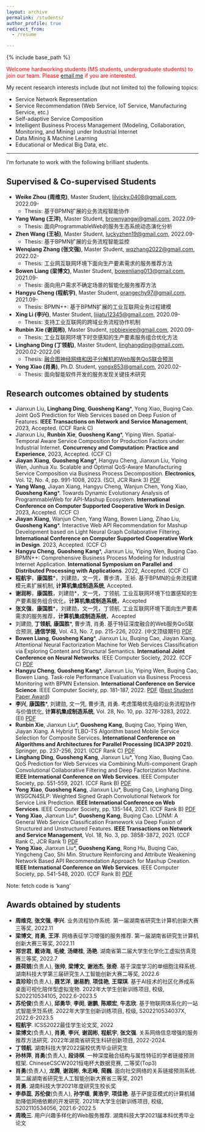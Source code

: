 ```yaml
---
layout: archive
permalink: /students/
author_profile: true
redirect_from:
  - /resume

---
```


{% include base_path %}

<font color='red'>Welcome hardworking students (MS students, undergraduate students) to join our team. Please <a href="mailto:guoshengkang@gmail.com">email me</a> if you are interested.</font>

My recent research interests include (but not limited to)  the following topics:  
- Service Network Representation
- Service Recommendation (Web Service, IoT Service, Manufacturing Service, etc.)
- Self-adaptive Service Composition
- Intelligent Business Process Management (Modeling, Collaboration, Monitoring, and Mining) under Industrial Internet
- Data Mining & Machine Learning
- Educational or Medical Big Data, etc.  

------

I’m fortunate to work with the following brilliant students.  

Supervised & Co-supervised Students
------
- **Weike Zhou (周维克)**, Master Student, <font color='blue'>lilvicky.0408@gmail.com</font>, 2022.09-
  - Thesis: 基于BPMN扩展的业务流程智能协作
- **Yang Wang (王洋)**, Master Student, <font color='blue'>brownyangw@gmail.com</font>, 2022.09-
  - Thesis: 面向ProgrammableWeb的服务生态系统动态演化分析
- **Zhen Wang (王祯)**, Master Student, <font color='blue'>luckyzhen19@gmail.com</font>, 2022.09-
  - Thesis: 基于BPMN扩展的业务流程智能监控
- **Wenqiang Zhang (张文强)**, Master Student, <font color='blue'>wqzhang2022@gmail.com</font>, 2022.02-
  - Thesis: 工业网互联网环境下面向生产要素需求的服务推荐方法
- **Bowen Liang (梁博文)**, Master Student, <font color='blue'>bowenliang013@gmail.com</font>, 2021.09-
  - Thesis: 面向用户需求不确定场景的智能化服务推荐方法
- **Hangyu Cheng (程航宇)**, Master Student, <font color='blue'>orangechy97@gmail.com</font>, 2021.09-
  - Thesis: BPMN++: 基于BPMN扩展的工业互联网业务过程建模
- **Xing Li (李兴)**, Master Student, <font color='blue'>lijiatu12345@gmail.com</font>, 2020.09-
  - Thesis: 支持工业互联网的跨域业务流程协作机制
- **Runbin Xie (谢润彬)**, Master Student, <font color='blue'>robbiexiee@gmail.com</font>, 2020.09-
  - Thesis: 工业互联网环境下时空感知的生产要素服务组合优化方法
- **Linghang Ding (丁领航)**, Master Student, <font color='blue'>linghangding@gmail.com</font>, 2020.02-2022.06
  - Thesis: [融合图神经网络和因子分解机的Web服务QoS联合预测](https://pan.baidu.com/s/1PRh8HBjLDAsDNQpsBNyiqA?pwd=kang)
- **Yong Xiao (肖勇)**, Ph.D. Student, <font color='blue'>yongx853@gmail.com</font>, 2020.02-
  - Thesis: 面向智能软件开发的服务发现关键技术研究


Research outcomes obtained by students
------
- Jianxun Liu, **Linghang Ding**, **Guosheng Kang***, Yong Xiao, Buqing Cao. Joint QoS Prediction for Web Services based on Deep Fusion of Features. **IEEE Transactions on Network and Service Management**, 2023, Accepted.  (CCF Rank C) 
- Jianxun Liu, **Runbin Xie**, **Guosheng Kang***, Yiping Wen. Spatial-Temporal Aware Service Composition for Production Factors under Industrial Internet. **Concurrency and Computation: Practice and Experience**, 2023, Accepted. (CCF C)
- **Jiayan Xiang**, **Guosheng Kang***, Hangyu Cheng, Jianxun Liu, Yiping Wen, Junhua Xu. Scalable and Optimal QoS-Aware Manufacturing Service Composition via Business Process Decomposition. **Electronics**, Vol. 12, No. 4, pp. 991-1008, 2023.  (SCI, JCR Rank 3) [PDF](https://www.mdpi.com/2079-9292/12/4/991)
- **Yang Wang**, Jiayan Xiang, Hangyu Cheng, Wanjun Chen, Yong Xiao, **Guosheng Kang***. Towards Dynamic Evolutionary Analysis of ProgrammableWeb for API-Mashup Ecosystem. **International Conference on Computer Supported Cooperative Work in Design**. 2023,  Accepted. (CCF C)
- **Jiayan Xiang**, Wanjun Chen, Yang Wang, Bowen Liang, Zihao Liu, **Guosheng Kang***. Interactive Web API Recommendation for Mashup Development based on Light Neural Graph Collaborative Filtering. **International Conference on Computer Supported Cooperative Work in Design**. 2023,  Accepted. (CCF C)
- **Hangyu Cheng**, **Guosheng Kang***, Jianxun Liu, Yiping Wen, Buqing Cao. BPMN++: Comprehensive Business Process Modeling for Industrial Internet Application. **International Symposium on Parallel and Distributed Processing with Applications**. 2022,  Accepted. (CCF C)
- **程航宇**，**康国胜***，刘建勋，文一凭，曹步清，王祯. 基于BPMN的业务流程建模元素扩展机制, **计算机集成制造系统**, Accepted.
- **谢润彬**，**康国胜**，刘建勋*，文一凭，丁领航. 工业互联网环境下位置感知的生产要素服务组合优化，**计算机集成制造系统**，Accepted
- **张文强**，**康国胜***，刘建勋，文一凭，丁领航. 工业互联网环境下面向生产要素需求的服务推荐，**计算机集成制造系统**，Accepted
- 刘建勋, **丁领航**, **康国胜***, 曹步清, 肖勇. 基于特征深度融合的Web服务QoS联合预测, **通信学报**, Vol. 43, No. 7, pp. 215-226, 2022. (中文顶级期刊) [PDF](https://pan.baidu.com/s/1RPOQUsQtpkCdAmk56IqIHA?pwd=kang)
- **Bowen Liang**, **Guosheng Kang***, Jianxun Liu, Buqing Cao, Jiayan Xiang. Attentional Neural Factorization Machine for Web Services Classification via Exploring Content and Structural Semantics. **International Joint Conference on Neural Networks**. IEEE Computer Society, 2022. (CCF C) [PDF](https://pan.baidu.com/s/1K-Z13WYHR2sae-TRRfFPUw?pwd=kang)
- **Hangyu Cheng**, **Guosheng Kang***, Jianxun Liu, Yiping Wen, Buqing Cao, Bowen Liang. Task-role Performance Evaluation via Business Process Monitoring with BPMN Extension. **International Conference on Service Science**. IEEE Computer Society, pp. 181-187, 2022. [PDF](https://pan.baidu.com/s/1XNMSd9H1T2xdTdAHCKSMuA?pwd=kang) ([Best Student Paper Award](http://guoshengkang.github.io/files/2022_ICSS_Best_Student_Paper.pdf))
- **李兴**, **康国胜***, 刘建勋, 文一凭, 曹步清, 肖勇. 考虑策略优先级的业务流程协作与价值优化, **计算机集成制造系统**, Vol. 28, No. 10, pp. 3276-3283, 2022. (EI) [PDF](https://pan.baidu.com/s/1u8aZTRu3grMxiFkso85cQA)
- **Runbin Xie**, Jianxun Liu*, **Guosheng Kang**, Buqing Cao, Yiping Wen, Jiayan Xiang. A Hybrid TLBO-TS Algorithm based Mobile Service Selection for Composite Services. **International Conference on Algorithms and Architectures for Parallel Processing (ICA3PP 2021)**. Springer, pp. 237-256, 2021. (CCF Rank C) [PDF](https://pan.baidu.com/s/1WnE64CG2vURvBGQ7nt0opA)
- **Linghang Ding**, **Guosheng Kang**, Jianxun Liu*, Yong Xiao, Buqing Cao. QoS Prediction for Web Services via Combining Multi-component Graph Convolutional Collaborative Filtering and Deep Factorization Machine. **IEEE International Conference on Web Services**. IEEE Computer Society, pp. 551-559, 2021.  (CCF Rank B) [PDF](https://pan.baidu.com/s/187EL4vRPF4dtC6iYXA1gCg)
- **Yong Xiao**, **Guosheng Kang**, Jianxun Liu*, Buqing Cao, Linghang Ding. WSGCN4SLP: Weighted Signed Graph Convolutional Network for Service Link Prediction. **IEEE International Conference on Web Services**. IEEE Computer Society, pp. 135-144, 2021.  (CCF Rank B) [PDF](https://pan.baidu.com/s/1q9sarVJXCjNRbjr5gWbesg)
- **Yong Xiao**, Jianxun Liu*, **Guosheng Kang**, Buqing Cao. LDNM: A General Web Service Classification Framework via Deep Fusion of Structured and Unstructured Features. **IEEE Transactions on Network and Service Management**, Vol. 18, No. 3, pp. 3858-3872, 2021.  (CCF Rank C, JCR Rank 1) [PDF](https://pan.baidu.com/s/13oNQ5SM5u2fPMtnxQ_4HuQ)
- **Yong Xiao**, Jianxun Liu*, **Guosheng Kang**, Rong Hu, Buqing Cao, Yingcheng Cao, Shi Min. Structure Reinforcing and Attribute Weakening Network Based API Recommendation Approach for Mashup Creation. **IEEE International Conference on Web Services**. IEEE Computer Society, pp. 541-548, 2020.  (CCF Rank B) [PDF](https://pan.baidu.com/s/1ajkfKAJg9-G__Y4SkNZQNQ)

Note: fetch code is ‘kang’

Awards obtained by students
------
- **周维克**, **张文强**, **李兴**. 业务流程协作系统. 第一届湖南省研究生计算机创新大赛三等奖, 2022.11
- **梁博文**, **肖勇**, **王洋**. 网络表征学习增强的服务推荐. 第一届湖南省研究生计算机创新大赛三等奖, 2022.11
- **郑世君**, **戴诗海**, **毛棱**, **汤继桂**, **汤艳**. 湖南省第二届大学生化学化工虚拟仿真竞赛三等奖, 2022.7
- **聂荷兢**(负责人), **张帅**, **梁博文**, **谢池杰**, **张奇**. 基于深度学习的单细胞注释系统. 湖南科技大学第三届研究生人工智能创新大赛二等奖, 2022.6
- **袁珍珍**(负责人), **聂艺洋**, **谢易酌**, **项佳艳**, **王琛琪**. 基于AI技术的社区化养成系桌面可视化陪伴型虚拟宠物. 2022年大学生创新训练项目, 校级, S202210534105, 2022.6-2023.5
- **苏伦俊**(负责人), **邱勇华**, **李闵**, **谢鹏**, **陈顺宏**, **牛志欣**. 基于物联网体系化的一站式智能烹饪系统. 2022年大学生创新训练项目, 校级, S202210534037X, 2022.6-2023.5
- **程航宇**. ICSS2022最佳学生论文奖, 2022
- **梁博文**(负责人), **肖勇**, **李兴**, **谢润彬**, **程航宇**, **张文强**. 关系网络信息增强的服务推荐方法研究. 2022年湖南省研究生科研创新项目, 2022-2024.
- **丁领航**. 湖南科技大学2022届校优秀毕业研究生
- **孙林萍**, **肖勇**(负责人), **段诗棋**. 一种深度融合结构与属性特征的学者链接预测框架. ChineseCSCW2021恒电杯大数据竞赛, 二等奖(Top3)
- **肖勇**(负责人), **龙腾**, **谢润彬**, **朱志峰**, **简巍**. 面向社交网络的关系链接预测系统. 第二届湖南省研究生人工智能创新大赛省三等奖, 2021
- **肖勇**. 湖南科技大学2021年度研究生校长奖
- **李恭蕊**, **苏伦俊**(负责人), **孙学瑶**, **黄浩宇**, **项佳艳**. 基于萨提亚模式的计算机辅助降低网络依赖的开发研究. 2021年大学生创新训练项目, 校级, S202110534056, 2021.6-2022.5
- **周晚三**. 用户兴趣多样化的Web服务推荐. 湖南科技大学2021届本科优秀毕业论文
